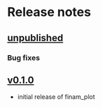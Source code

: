 # Release notes

## [unpublished]

### Bug fixes

## [v0.1.0]

* initial release of finam_plot

[unpublished]: https://git.ufz.de/FINAM/finam_plot/-/compare/v0.1.0...main
[v0.1.0]: https://git.ufz.de/FINAM/finam_plot/-/commits/v0.1.0
